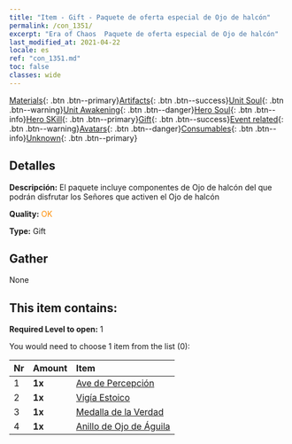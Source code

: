 ```yaml
---
title: "Item - Gift - Paquete de oferta especial de Ojo de halcón"
permalink: /con_1351/
excerpt: "Era of Chaos  Paquete de oferta especial de Ojo de halcón"
last_modified_at: 2021-04-22
locale: es
ref: "con_1351.md"
toc: false
classes: wide
---
```

 [Materials](/ItemsES/){: .btn .btn--primary}[Artifacts](/ItemsES/Artifacts/){: .btn .btn--success}[Unit Soul](/ItemsES/UnitSoul/){: .btn .btn--warning}[Unit Awakening](/ItemsES/UnitAwakening/){: .btn .btn--danger}[Hero Soul](/ItemsES/HeroSoul/){: .btn .btn--info}[Hero SKill](/ItemsES/HeroSkill/){: .btn .btn--primary}[Gift](/ItemsES/Gift/){: .btn .btn--success}[Event related](/ItemsES/Events/){: .btn .btn--warning}[Avatars](/ItemsES/Avatars/){: .btn .btn--danger}[Consumables](/ItemsES/Consumables/){: .btn .btn--info}[Unknown](/ItemsES/Unknown/){: .btn .btn--primary}

## Detalles
 **Descripción:** El paquete incluye componentes de Ojo de halcón del que podrán disfrutar los Señores que activen el Ojo de halcón

 **Quality:** <span style="color: #FF8C00">OK</span>

 **Type:** Gift

## Gather

  None

## This item contains:

 **Required Level to open:** 1

 You would need to choose 1 item from the list (0):

  | Nr | Amount |     Item    |
  |:---|:-------|:------------|
  | 1 |  **1x** | [Ave de Percepción](/es/Items/art_132/) |  | 
  | 2 |  **1x** | [Vigía Estoico](/es/Items/art_133/) |  | 
  | 3 |  **1x** | [Medalla de la Verdad](/es/Items/art_134/) |  | 
  | 4 |  **1x** | [Anillo de Ojo de Águila](/es/Items/art_135/) |  | 
